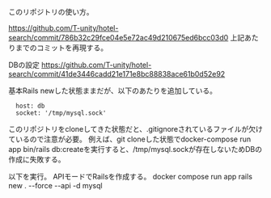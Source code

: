 このリポジトリの使い方。

https://github.com/T-unity/hotel-search/commit/786b32c29fce04e5e72ac49d210675ed6bcc03d0
上記あたりまでのコミットを再現する。

DBの設定
https://github.com/T-unity/hotel-search/commit/41de3446cadd21e171e8bc88838ace61b0d52e92

基本Rails newした状態ままだが、以下のあたりを追加している。

```
  host: db
  socket: '/tmp/mysql.sock'
```

このリポジトリをcloneしてきた状態だと、.gitignoreされているファイルが欠けているので注意が必要。
例えば、git cloneした状態でdocker-compose run app bin/rails db:createを実行すると、/tmp/mysql.sockが存在しないためDBの作成に失敗する。

以下を実行。
APIモードでRailsを作成する。
docker compose run app rails new . --force --api -d mysql
